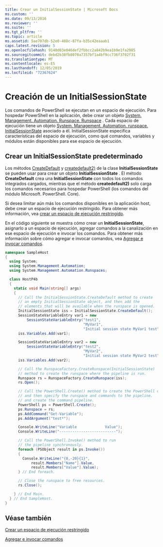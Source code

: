 ```yaml
---
title: Crear un InitialSessionState | Microsoft Docs
ms.custom: ''
ms.date: 09/13/2016
ms.reviewer: ''
ms.suite: ''
ms.tgt_pltfrm: ''
ms.topic: article
ms.assetid: 5ae707db-52e0-408c-87fa-b35c42eaaab1
caps.latest.revision: 5
ms.openlocfilehash: 9140d03e046def2fbbcc2a842b9ea1b9e1fa2985
ms.sourcegitcommit: debd2b38fb8070a7357bf1a4bf9cc736f3702f31
ms.translationtype: MT
ms.contentlocale: es-ES
ms.lasthandoff: 12/05/2019
ms.locfileid: "72367624"
---
```

# <a name="creating-an-initialsessionstate"></a>Creación de un InitialSessionState

Los comandos de PowerShell se ejecutan en un espacio de ejecución.
Para hospedar PowerShell en la aplicación, debe crear un objeto [System. Management. Automation. Runspace. Runspace](/dotnet/api/System.Management.Automation.Runspaces.Runspace) .
Cada espacio de ejecución tiene un objeto [System. Management. Automation. runspace. InitialSessionState](/dotnet/api/System.Management.Automation.Runspaces.InitialSessionState) asociado a él.
InitialSessionState especifica características del espacio de ejecución, como qué comandos, variables y módulos están disponibles para ese espacio de ejecución.

## <a name="create-a-default-initialsessionstate"></a>Crear un InitialSessionState predeterminado

Los métodos [CreateDefault](/dotnet/api/System.Management.Automation.Runspaces.InitialSessionState.CreateDefault) y [createdefault2)](/dotnet/api/System.Management.Automation.Runspaces.InitialSessionState.CreateDefault2) de la clase **InitialSessionState** se pueden usar para crear un objeto **InitialSessionState** .
El método **CreateDefault** crea una **InitialSessionState** con todos los comandos integrados cargados, mientras que el método **createdefault2)** solo carga los comandos necesarios para hospedar PowerShell (los comandos del módulo Microsoft. PowerShell. Core).

Si desea limitar aún más los comandos disponibles en la aplicación host, debe crear un espacio de ejecución restringido.
Para obtener más información, vea [crear un espacio de ejecución restringido](creating-a-constrained-runspace.md).

En el código siguiente se muestra cómo crear un **InitialSessionState**, asignarlo a un espacio de ejecución, agregar comandos a la canalización en ese espacio de ejecución e invocar los comandos.
Para obtener más información sobre cómo agregar e invocar comandos, vea [Agregar e invocar comandos](adding-and-invoking-commands.md).

```csharp
namespace SampleHost
{
  using System;
  using System.Management.Automation;
  using System.Management.Automation.Runspaces;

  class HostP4b
  {
    static void Main(string[] args)
    {
      // Call the InitialSessionState.CreateDefault method to create
      // an empty InitialSessionState object, and then add the
      // elements that will be available when the runspace is opened.
      InitialSessionState iss = InitialSessionState.CreateDefault();
      SessionStateVariableEntry var1 = new
          SessionStateVariableEntry("test1",
                                    "MyVar1",
                                    "Initial session state MyVar1 test");
      iss.Variables.Add(var1);

      SessionStateVariableEntry var2 = new
          SessionStateVariableEntry("test2",
                                    "MyVar2",
                                    "Initial session state MyVar2 test");
      iss.Variables.Add(var2);

      // Call the RunspaceFactory.CreateRunspace(InitialSessionState)
      // method to create the runspace where the pipeline is run.
      Runspace rs = RunspaceFactory.CreateRunspace(iss);
      rs.Open();

      // Call the PowerShell.Create() method to create the PowerShell object,
      // and then specify the runspace and commands to the pipeline.
      // and create the command pipeline.
      PowerShell ps = PowerShell.Create();
      ps.Runspace = rs;
      ps.AddCommand("Get-Variable");
      ps.AddArgument("test*");

      Console.WriteLine("Variable             Value");
      Console.WriteLine("--------------------------");

      // Call the PowerShell.Invoke() method to run
      // the pipeline synchronously.
      foreach (PSObject result in ps.Invoke())
      {
        Console.WriteLine("{0,-20}{1}",
            result.Members["Name"].Value,
            result.Members["Value"].Value);
      } // End foreach.

      // Close the runspace to free resources.
      rs.Close();

    } // End Main.
  } // End SampleHost.
}
```

## <a name="see-also"></a>Véase también

[Crear un espacio de ejecución restringido](creating-a-constrained-runspace.md)

[Agregar e invocar comandos](adding-and-invoking-commands.md)
